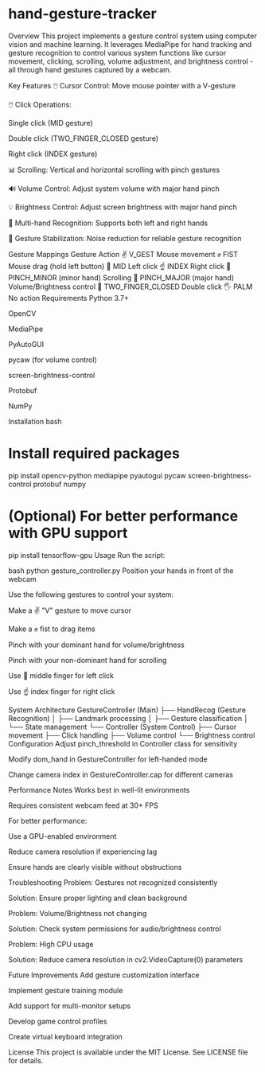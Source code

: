 # hand-gesture-tracker
Overview
This project implements a gesture control system using computer vision and machine learning. It leverages MediaPipe for hand tracking and gesture recognition to control various system functions like cursor movement, clicking, scrolling, volume adjustment, and brightness control - all through hand gestures captured by a webcam.

Key Features
🖱️ Cursor Control: Move mouse pointer with a V-gesture

🖱️ Click Operations:

Single click (MID gesture)

Double click (TWO_FINGER_CLOSED gesture)

Right click (INDEX gesture)

📊 Scrolling: Vertical and horizontal scrolling with pinch gestures

🔊 Volume Control: Adjust system volume with major hand pinch

💡 Brightness Control: Adjust screen brightness with major hand pinch

🤚 Multi-hand Recognition: Supports both left and right hands

🔄 Gesture Stabilization: Noise reduction for reliable gesture recognition

Gesture Mappings
Gesture	Action
✌️ V_GEST	Mouse movement
✊ FIST	Mouse drag (hold left button)
🖕 MID	Left click
☝️ INDEX	Right click
🤏 PINCH_MINOR (minor hand)	Scrolling
🤏 PINCH_MAJOR (major hand)	Volume/Brightness control
🤘 TWO_FINGER_CLOSED	Double click
🖐️ PALM	No action
Requirements
Python 3.7+

OpenCV

MediaPipe

PyAutoGUI

pycaw (for volume control)

screen-brightness-control

Protobuf

NumPy

Installation
bash
# Install required packages
pip install opencv-python mediapipe pyautogui pycaw screen-brightness-control protobuf numpy

# (Optional) For better performance with GPU support
pip install tensorflow-gpu
Usage
Run the script:

bash
python gesture_controller.py
Position your hands in front of the webcam

Use the following gestures to control your system:

Make a ✌️ "V" gesture to move cursor

Make a ✊ fist to drag items

Pinch with your dominant hand for volume/brightness

Pinch with your non-dominant hand for scrolling

Use 🖕 middle finger for left click

Use ☝️ index finger for right click

System Architecture
GestureController (Main)
├── HandRecog (Gesture Recognition)
│   ├── Landmark processing
│   ├── Gesture classification
│   └── State management
└── Controller (System Control)
    ├── Cursor movement
    ├── Click handling
    ├── Volume control
    └── Brightness control
Configuration
Adjust pinch_threshold in Controller class for sensitivity

Modify dom_hand in GestureController for left-handed mode

Change camera index in GestureController.cap for different cameras

Performance Notes
Works best in well-lit environments

Requires consistent webcam feed at 30+ FPS

For better performance:

Use a GPU-enabled environment

Reduce camera resolution if experiencing lag

Ensure hands are clearly visible without obstructions

Troubleshooting
Problem: Gestures not recognized consistently

Solution: Ensure proper lighting and clean background

Problem: Volume/Brightness not changing

Solution: Check system permissions for audio/brightness control

Problem: High CPU usage

Solution: Reduce camera resolution in cv2.VideoCapture(0) parameters

Future Improvements
Add gesture customization interface

Implement gesture training module

Add support for multi-monitor setups

Develop game control profiles

Create virtual keyboard integration

License
This project is available under the MIT License. See LICENSE file for details.

